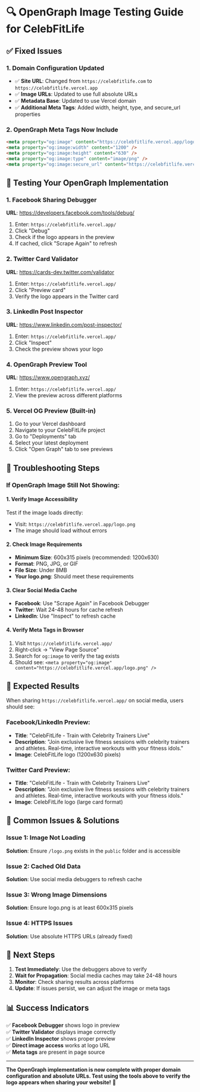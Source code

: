 # 🔍 OpenGraph Image Testing Guide for CelebFitLife

## ✅ **Fixed Issues**

### **1. Domain Configuration Updated**
- ✅ **Site URL**: Changed from `https://celebfitlife.com` to `https://celebfitlife.vercel.app`
- ✅ **Image URLs**: Updated to use full absolute URLs
- ✅ **Metadata Base**: Updated to use Vercel domain
- ✅ **Additional Meta Tags**: Added width, height, type, and secure_url properties

### **2. OpenGraph Meta Tags Now Include**
```html
<meta property="og:image" content="https://celebfitlife.vercel.app/logo.png" />
<meta property="og:image:width" content="1200" />
<meta property="og:image:height" content="630" />
<meta property="og:image:type" content="image/png" />
<meta property="og:image:secure_url" content="https://celebfitlife.vercel.app/logo.png" />
```

## 🧪 **Testing Your OpenGraph Implementation**

### **1. Facebook Sharing Debugger**
**URL**: https://developers.facebook.com/tools/debug/
1. Enter: `https://celebfitlife.vercel.app/`
2. Click "Debug"
3. Check if the logo appears in the preview
4. If cached, click "Scrape Again" to refresh

### **2. Twitter Card Validator**
**URL**: https://cards-dev.twitter.com/validator
1. Enter: `https://celebfitlife.vercel.app/`
2. Click "Preview card"
3. Verify the logo appears in the Twitter card

### **3. LinkedIn Post Inspector**
**URL**: https://www.linkedin.com/post-inspector/
1. Enter: `https://celebfitlife.vercel.app/`
2. Click "Inspect"
3. Check the preview shows your logo

### **4. OpenGraph Preview Tool**
**URL**: https://www.opengraph.xyz/
1. Enter: `https://celebfitlife.vercel.app/`
2. View the preview across different platforms

### **5. Vercel OG Preview (Built-in)**
1. Go to your Vercel dashboard
2. Navigate to your CelebFitLife project
3. Go to "Deployments" tab
4. Select your latest deployment
5. Click "Open Graph" tab to see previews

## 🔧 **Troubleshooting Steps**

### **If OpenGraph Image Still Not Showing:**

#### **1. Verify Image Accessibility**
Test if the image loads directly:
- Visit: `https://celebfitlife.vercel.app/logo.png`
- The image should load without errors

#### **2. Check Image Requirements**
- **Minimum Size**: 600x315 pixels (recommended: 1200x630)
- **Format**: PNG, JPG, or GIF
- **File Size**: Under 8MB
- **Your logo.png**: Should meet these requirements

#### **3. Clear Social Media Cache**
- **Facebook**: Use "Scrape Again" in Facebook Debugger
- **Twitter**: Wait 24-48 hours for cache refresh
- **LinkedIn**: Use "Inspect" to refresh cache

#### **4. Verify Meta Tags in Browser**
1. Visit `https://celebfitlife.vercel.app/`
2. Right-click → "View Page Source"
3. Search for `og:image` to verify the tag exists
4. Should see: `<meta property="og:image" content="https://celebfitlife.vercel.app/logo.png" />`

## 📱 **Expected Results**

When sharing `https://celebfitlife.vercel.app/` on social media, users should see:

### **Facebook/LinkedIn Preview:**
- **Title**: "CelebFitLife - Train with Celebrity Trainers Live"
- **Description**: "Join exclusive live fitness sessions with celebrity trainers and athletes. Real-time, interactive workouts with your fitness idols."
- **Image**: CelebFitLife logo (1200x630 pixels)

### **Twitter Card Preview:**
- **Title**: "CelebFitLife - Train with Celebrity Trainers Live"
- **Description**: "Join exclusive live fitness sessions with celebrity trainers and athletes. Real-time, interactive workouts with your fitness idols."
- **Image**: CelebFitLife logo (large card format)

## 🚨 **Common Issues & Solutions**

### **Issue 1: Image Not Loading**
**Solution**: Ensure `/logo.png` exists in the `public` folder and is accessible

### **Issue 2: Cached Old Data**
**Solution**: Use social media debuggers to refresh cache

### **Issue 3: Wrong Image Dimensions**
**Solution**: Ensure logo.png is at least 600x315 pixels

### **Issue 4: HTTPS Issues**
**Solution**: Use absolute HTTPS URLs (already fixed)

## 🎯 **Next Steps**

1. **Test Immediately**: Use the debuggers above to verify
2. **Wait for Propagation**: Social media caches may take 24-48 hours
3. **Monitor**: Check sharing results across platforms
4. **Update**: If issues persist, we can adjust the image or meta tags

## 📊 **Success Indicators**

✅ **Facebook Debugger** shows logo in preview  
✅ **Twitter Validator** displays image correctly  
✅ **LinkedIn Inspector** shows proper preview  
✅ **Direct image access** works at logo URL  
✅ **Meta tags** are present in page source  

---

**The OpenGraph implementation is now complete with proper domain configuration and absolute URLs. Test using the tools above to verify the logo appears when sharing your website!** 🚀
